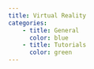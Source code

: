```yaml
---
title: Virtual Reality 
categories:
    - title: General
      color: blue
    - title: Tutorials
      color: green
---
```

<!-- 
     - title: Tutorials
       color: green
     - title: Documentation
       color: red -->
